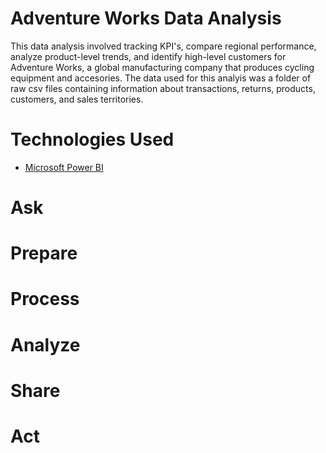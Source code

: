 # Adventure Works Data Analysis

This data analysis involved tracking KPI's, compare regional performance, analyze product-level trends, and identify high-level customers for Adventure Works, a global manufacturing company that produces cycling equipment and accesories. The data used for this analyis was a folder of raw csv files containing information about transactions, returns, products, customers, and sales territories.

# Technologies Used
 - [Microsoft Power BI](https://www.microsoft.com/en-us/power-platform/products/power-bi)

# Ask


# Prepare


# Process


# Analyze


# Share


# Act
